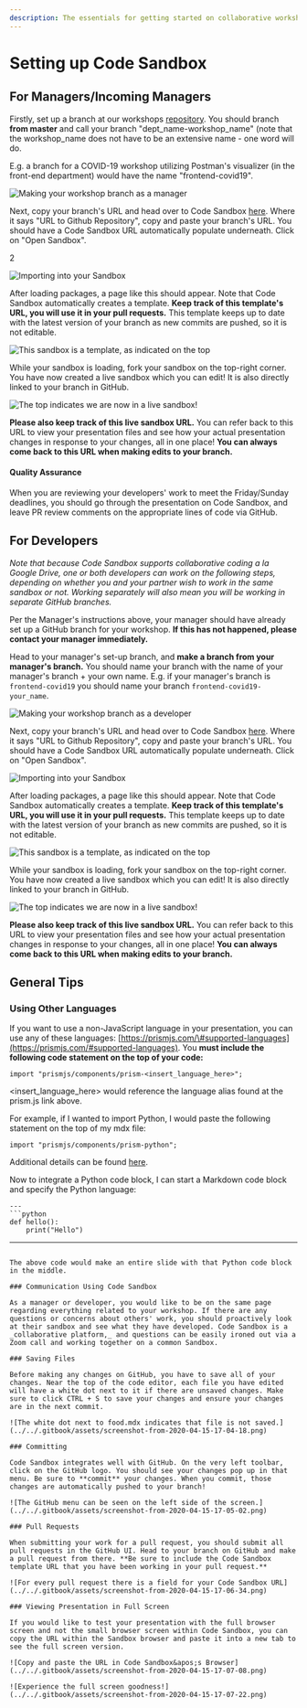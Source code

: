 ```yaml
---
description: The essentials for getting started on collaborative workshop development!
---
```


# Setting up Code Sandbox

## For Managers/Incoming Managers

Firstly, set up a branch at our workshops [repository](https://github.com/bitprj/mdx-deck). You should branch **from master** and call your branch "dept\_name-workshop\_name" \(note that the workshop\_name does not have to be an extensive name - one word will do.

E.g. a branch for a COVID-19 workshop utilizing Postman's visualizer \(in the front-end department\) would have the name "frontend-covid19".

![Making your workshop branch as a manager](../../.gitbook/assets/screenshot-from-2020-04-15-16-57-10.png)

Next, copy your branch's URL and head over to Code Sandbox [here](https://codesandbox.io/s/github). Where it says "URL to Github Repository", copy and paste your branch's URL. You should have a Code Sandbox URL automatically populate underneath.  Click on "Open Sandbox".

2

![Importing into your Sandbox](../../.gitbook/assets/screenshot-from-2020-04-15-16-57-50.png)

After loading packages, a page like this should appear. Note that Code Sandbox automatically creates a template. **Keep track of this template's URL, you will use it in your pull requests.** This template keeps up to date with the latest version of your branch as new commits are pushed, so it is not editable. 

![This sandbox is a template, as indicated on the top](../../.gitbook/assets/screenshot-from-2020-04-15-16-59-12.png)

While your sandbox is loading, fork your sandbox on the top-right corner. You have now created a live sandbox which you can edit! It is also directly linked to your branch in GitHub. 

![The top indicates we are now in a live sandbox!](../../.gitbook/assets/screenshot-from-2020-04-15-17-00-06.png)

**Please also keep track of this live sandbox URL.** You can refer back to this URL to view your presentation files and see how your actual presentation changes in response to your changes, all in one place! **You can always come back to this URL when making edits to your branch.**

#### Quality Assurance

When you are reviewing your developers' work to meet the Friday/Sunday deadlines, you should go through the presentation on Code Sandbox, and leave PR review comments on the appropriate lines of code via GitHub. 

## For Developers

_Note that because Code Sandbox supports collaborative coding a la Google Drive, one or both developers can work on the following steps, depending on whether you and your partner wish to work in the same sandbox or not. Working separately will also mean you will be working in separate GitHub branches._

Per the Manager's instructions above, your manager should have already set up a GitHub branch for your workshop. **If this has not happened, please contact your manager immediately.**

Head to your manager's set-up branch, and **make a branch from your manager's branch.** You should name your branch with the name of your manager's branch + your own name. E.g. if your manager's branch is `frontend-covid19` you should name your branch `frontend-covid19-your_name`.

![Making your workshop branch as a developer](../../.gitbook/assets/screenshot-from-2020-04-15-17-02-16.png)

Next, copy your branch's URL and head over to Code Sandbox [here](https://codesandbox.io/s/github). Where it says "URL to Github Repository", copy and paste your branch's URL. You should have a Code Sandbox URL automatically populate underneath.  Click on "Open Sandbox".

![Importing into your Sandbox](../../.gitbook/assets/screenshot-from-2020-04-15-17-17-48.png)

After loading packages, a page like this should appear. Note that Code Sandbox automatically creates a template. **Keep track of this template's URL, you will use it in your pull requests.** This template keeps up to date with the latest version of your branch as new commits are pushed, so it is not editable. 

![This sandbox is a template, as indicated on the top](../../.gitbook/assets/screenshot-from-2020-04-15-17-03-36.png)

While your sandbox is loading, fork your sandbox on the top-right corner. You have now created a live sandbox which you can edit! It is also directly linked to your branch in GitHub. 

![The top indicates we are now in a live sandbox!](../../.gitbook/assets/screenshot-from-2020-04-15-17-04-18%20%281%29.png)

**Please also keep track of this live sandbox URL.** You can refer back to this URL to view your presentation files and see how your actual presentation changes in response to your changes, all in one place! **You can always come back to this URL when making edits to your branch.**

## General Tips

### Using Other Languages

If you want to use a non-JavaScript language in your presentation, you can use any of these languages: [https://prismjs.com/\#supported-languages](https://prismjs.com/#supported-languages). You **must include the following code statement on the top of your code:**

```text
import "prismjs/components/prism-<insert_language_here>";
```

&lt;insert\_language\_here&gt; would reference the language alias found at the prism.js link above. 

For example, if I wanted to import Python, I would paste the following statement on the top of my mdx file:

```text
import "prismjs/components/prism-python";
```

Additional details can be found [here](https://github.com/pomber/code-surfer#languages).

Now to integrate a Python code block, I can start a Markdown code block and specify the Python language:

```text
---
```python
def hello():  
    print("Hello")
```
---
```

The above code would make an entire slide with that Python code block in the middle.

### Communication Using Code Sandbox

As a manager or developer, you would like to be on the same page regarding everything related to your workshop. If there are any questions or concerns about others' work, you should proactively look at their sandbox and see what they have developed. Code Sandbox is a _collaborative platform,_ and questions can be easily ironed out via a Zoom call and working together on a common Sandbox. 

### Saving Files

Before making any changes on GitHub, you have to save all of your changes. Near the top of the code editor, each file you have edited will have a white dot next to it if there are unsaved changes. Make sure to click CTRL + S to save your changes and ensure your changes are in the next commit.

![The white dot next to food.mdx indicates that file is not saved.](../../.gitbook/assets/screenshot-from-2020-04-15-17-04-18.png)

### Committing

Code Sandbox integrates well with GitHub. On the very left toolbar, click on the GitHub logo. You should see your changes pop up in that menu. Be sure to **commit** your changes. When you commit, those changes are automatically pushed to your branch!

![The GitHub menu can be seen on the left side of the screen.](../../.gitbook/assets/screenshot-from-2020-04-15-17-05-02.png)

### Pull Requests 

When submitting your work for a pull request, you should submit all pull requests in the GitHub UI. Head to your branch on GitHub and make a pull request from there. **Be sure to include the Code Sandbox template URL that you have been working in your pull request.** 

![For every pull request there is a field for your Code Sandbox URL](../../.gitbook/assets/screenshot-from-2020-04-15-17-06-34.png)

### Viewing Presentation in Full Screen

If you would like to test your presentation with the full browser screen and not the small browser screen within Code Sandbox, you can copy the URL within the Sandbox browser and paste it into a new tab to see the full screen version.

![Copy and paste the URL in Code Sandbox&apos;s Browser](../../.gitbook/assets/screenshot-from-2020-04-15-17-07-08.png)

![Experience the full screen goodness!](../../.gitbook/assets/screenshot-from-2020-04-15-17-07-22.png)

